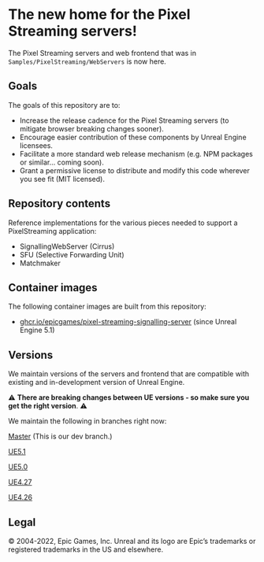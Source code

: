 # The new home for the Pixel Streaming servers!
The Pixel Streaming servers and web frontend that was in `Samples/PixelStreaming/WebServers` is now here. 

## Goals

The goals of this repository are to:

- Increase the release cadence for the Pixel Streaming servers (to mitigate browser breaking changes sooner).
- Encourage easier contribution of these components by Unreal Engine licensees.
- Facilitate a more standard web release mechanism (e.g. NPM packages or similar... coming soon).
- Grant a permissive license to distribute and modify this code wherever you see fit (MIT licensed).

## Repository contents

Reference implementations for the various pieces needed to support a PixelStreaming application:
- SignallingWebServer (Cirrus)
- SFU (Selective Forwarding Unit)
- Matchmaker

## Container images

The following container images are built from this repository:

- [ghcr.io/epicgames/pixel-streaming-signalling-server](https://github.com/orgs/EpicGames/packages/container/package/pixel-streaming-signalling-server) (since Unreal Engine 5.1)

## Versions

We maintain versions of the servers and frontend that are compatible with existing and in-development version of Unreal Engine. 

:warning: **There are breaking changes between UE versions - so make sure you get the right version**. :warning:

We maintain the following in branches right now:

[Master](https://github.com/EpicGames/PixelStreamingInfrastructure/tree/master) (This is our dev branch.)

[UE5.1](https://github.com/EpicGames/PixelStreamingInfrastructure/tree/UE5.1)

[UE5.0](https://github.com/EpicGames/PixelStreamingInfrastructure/tree/UE5.0)

[UE4.27](https://github.com/EpicGames/PixelStreamingInfrastructure/tree/UE4.27)

[UE4.26](https://github.com/EpicGames/PixelStreamingInfrastructure/tree/UE4.26)

## Legal
© 2004-2022, Epic Games, Inc. Unreal and its logo are Epic’s trademarks or registered trademarks in the US and elsewhere. 
